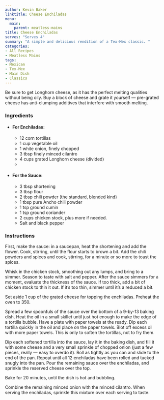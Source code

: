 ```yaml
---
author: Kevin Baker
linktitle: Cheese Enchiladas
menu:
  main:
    parent: meatless-mains
title: Cheese Enchiladas
serves: "Serves 4"
summary: "A simple and delicious rendition of a Tex-Mex classic. "
categories:
- All Recipes
- Meatless Mains
tags:
- Mexican
- Tex-Mex
- Main Dish
- Classics
---
```

Be sure to get Longhorn cheese, as it has the perfect melting qualities without being oily. Buy a block of cheese and grate it yourself — pre-grated cheese has anti-clumping additives that interfere with smooth melting.

### Ingredients

<div class="ingredient-list">

* #### For Enchiladas:
  * 12 corn tortillas  
  * 1 cup vegetable oil  
  * 1 white onion, finely chopped  
  * 3 tbsp finely minced cilantro  
  * 4 cups grated Longhorn cheese (divided)  
  *   
* #### For the Sauce:  
  * 3 tbsp shortening  
  * 3 tbsp flour  
  * 2 tbsp chili powder (the standard, blended kind)  
  * 1 tbsp pure Ancho chili powder  
  * 1 tsp ground cumin  
  * 1 tsp ground coriander  
  * 2 cups chicken stock, plus more if needed.  
  * Salt and black pepper  

</div>

### Instructions

First, make the sauce: in a saucepan, heat the shortening and add the flower. Cook, stirring, until the flour starts to brown a bit. Add the chili powders and spices and cook, stirring, for a minute or so more to toast the spices. 

Whisk in the chicken stock, smoothing out any lumps, and bring to a simmer. Season to taste with salt and pepper. After the sauce simmers for a moment, evaluate the thickness of the sauce. If too thick, add a bit of chicken stock to thin it out. If it’s too thin, simmer until it’s a reduced a bit.

Set aside 1 cup of the grated cheese for topping the enchiladas. Preheat the oven to 350.

Spread a few spoonfuls of the sauce over the bottom of a 9-by-13 baking dish.  Heat the oil in a small skillet until just hot enough to make the edge of a tortilla bubble. Have a plate with paper towels at the ready. Dip each tortilla quickly in the oil and place on the paper towels. Blot off excess oil with more paper towels. This is only to soften the tortillas, not to fry them.

Dip each softened tortilla into the sauce, lay it in the baking dish, and fill it with some cheese and a very small sprinkle of chopped onion (just a few pieces, really — easy to overdo it). Roll as tightly as you can and slide to the end of the pan. Repeat until all 12 enchiladas have been rolled and tucked snugly into the pan. Pour the remaining sauce over the enchiladas, and sprinkle the reserved cheese over the top.

Bake for 20 minutes, until the dish is hot and bubbling.

Combine the remaining minced onion with the minced cilantro.  When serving the enchiladas, sprinkle this mixture over each serving to taste.
